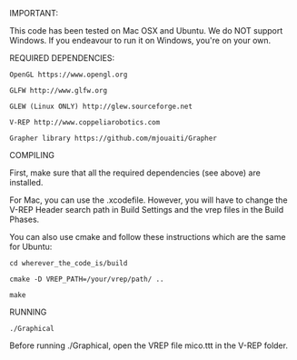 IMPORTANT:

This code has been tested on Mac OSX and Ubuntu. We do NOT support Windows. If you endeavour to run it on Windows, you're on your own.

REQUIRED DEPENDENCIES:
   
    OpenGL https://www.opengl.org
   
    GLFW http://www.glfw.org
   
    GLEW (Linux ONLY) http://glew.sourceforge.net
   
    V-REP http://www.coppeliarobotics.com
    
    Grapher library https://github.com/mjouaiti/Grapher

COMPILING

First, make sure that all the required dependencies (see above) are installed.

For Mac, you can use the .xcodefile. However, you will have to change the V-REP Header search path in Build Settings and the vrep files in the Build Phases.

You can also use cmake and follow these instructions which are the same for Ubuntu:

    cd wherever_the_code_is/build

    cmake -D VREP_PATH=/your/vrep/path/ ..

    make
    
RUNNING

    ./Graphical

Before running ./Graphical, open the VREP file mico.ttt in the V-REP folder.
